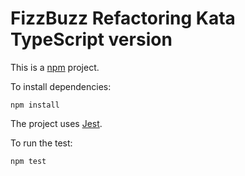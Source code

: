 FizzBuzz Refactoring Kata TypeScript version
============================================

This is a [npm](https://www.npmjs.com/) project.

To install dependencies:

    npm install

The project uses [Jest](https://jestjs.io/).

To run the test:

    npm test
